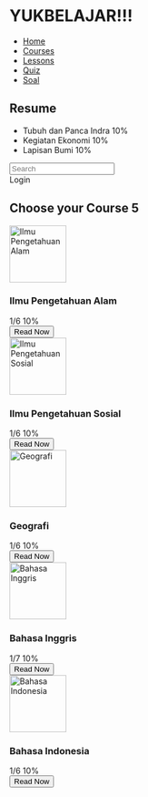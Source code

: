 <html lang="en">
 <head>
  <meta charset="utf-8"/>
  <meta content="width=device-width, initial-scale=1.0" name="viewport"/>
  <title>
   Course Dashboard
  </title>
  <script src="https://cdn.tailwindcss.com">
  </script>
  <link href="https://cdnjs.cloudflare.com/ajax/libs/font-awesome/5.15.3/css/all.min.css" rel="stylesheet"/>
 </head>
 <body class="bg-gray-100">
  <div class="flex">
   <!-- Sidebar -->
   <div class="w-1/4 bg-white p-4">
    <h1 class="text-xl font-bold mb-4">
     YUKBELAJAR!!!
    </h1>
    <nav class="mb-8">
     <ul>
      <li class="mb-2">
       <a class="text-black" href="#">
        Home
       </a>
      </li>
      <li class="mb-2">
       <a class="text-cyan-500" href="#">
        Courses
       </a>
      </li>
      <li class="mb-2">
       <a class="text-black" href="#">
        Lessons
       </a>
      </li>
      <li class="mb-2">
       <a class="text-black" href="#">
        Quiz
       </a>
      </li>
      <li class="mb-2">
       <a class="text-black" href="#">
        Soal
       </a>
      </li>
     </ul>
    </nav>
    <div>
     <h2 class="text-lg font-bold mb-2">
      Resume
     </h2>
     <ul>
      <li class="mb-2">
       <div class="flex justify-between">
        <span>
         Tubuh dan Panca Indra
        </span>
        <span>
         10%
        </span>
       </div>
       <div class="h-1 bg-gray-300">
        <div class="h-1 bg-cyan-500" style="width: 10%;">
        </div>
       </div>
      </li>
      <li class="mb-2">
       <div class="flex justify-between">
        <span>
         Kegiatan Ekonomi
        </span>
        <span>
         10%
        </span>
       </div>
       <div class="h-1 bg-gray-300">
        <div class="h-1 bg-cyan-500" style="width: 10%;">
        </div>
       </div>
      </li>
      <li class="mb-2">
       <div class="flex justify-between">
        <span>
         Lapisan Bumi
        </span>
        <span>
         10%
        </span>
       </div>
       <div class="h-1 bg-gray-300">
        <div class="h-1 bg-cyan-500" style="width: 10%;">
        </div>
       </div>
      </li>
     </ul>
    </div>
   </div>
   <!-- Main Content -->
   <div class="w-3/4 p-4">
    <!-- Header -->
    <div class="flex justify-between items-center mb-8">
     <div class="flex items-center bg-gray-200 p-2 rounded">
      <i class="fas fa-search text-gray-500 mr-2">
      </i>
      <input class="bg-gray-200 outline-none" placeholder="Search" type="text"/>
     </div>
     <div class="flex items-center space-x-4">
      <i class="fas fa-bell text-gray-500">
      </i>
      <i class="fas fa-cog text-gray-500">
      </i>
      <i class="fas fa-user-circle text-gray-500">
      </i>
      <span>
       Login
      </span>
     </div>
    </div>
    <!-- Courses -->
    <h2 class="text-2xl font-bold mb-4">
     Choose your Course
     <span class="text-cyan-500">
      5
     </span>
    </h2>
    <div class="grid grid-cols-2 gap-4">
     <!-- Course Card -->
     <div class="bg-gray-200 p-4 rounded">
      <img alt="Ilmu Pengetahuan Alam" class="w-full h-32 object-cover mb-2" height="100" src="https://storage.googleapis.com/a1aa/image/OgCg4LaUQrLNBNmjd9jqbORAkaO6ECM5Eq6ZbLfNbtka2LeTA.jpg" width="100"/>
      <h3 class="text-lg font-bold mb-2">
       Ilmu Pengetahuan Alam
      </h3>
      <div class="flex justify-between mb-2">
       <span>
        1/6
       </span>
       <span>
        10%
       </span>
      </div>
      <div class="h-1 bg-gray-300 mb-2">
       <div class="h-1 bg-cyan-500" style="width: 10%;">
       </div>
      </div>
      <button class="bg-cyan-500 text-white py-2 px-4 rounded">
       Read Now
      </button>
     </div>
     <!-- Course Card -->
     <div class="bg-gray-200 p-4 rounded">
      <img alt="Ilmu Pengetahuan Sosial" class="w-full h-32 object-cover mb-2" height="100" src="https://storage.googleapis.com/a1aa/image/2VMLCYgf9by0Aa6LbuL2nucD4iORj4eNU7V1eAdkcoDlZv4nA.jpg" width="100"/>
      <h3 class="text-lg font-bold mb-2">
       Ilmu Pengetahuan Sosial
      </h3>
      <div class="flex justify-between mb-2">
       <span>
        1/6
       </span>
       <span>
        10%
       </span>
      </div>
      <div class="h-1 bg-gray-300 mb-2">
       <div class="h-1 bg-cyan-500" style="width: 10%;">
       </div>
      </div>
      <button class="bg-cyan-500 text-white py-2 px-4 rounded">
       Read Now
      </button>
     </div>
     <!-- Course Card -->
     <div class="bg-gray-200 p-4 rounded">
      <img alt="Geografi" class="w-full h-32 object-cover mb-2" height="100" src="https://storage.googleapis.com/a1aa/image/E1KXu3M9e40FOCb2OqiKid5f7xyD53TqaT1zckvLDT83sX8TA.jpg" width="100"/>
      <h3 class="text-lg font-bold mb-2">
       Geografi
      </h3>
      <div class="flex justify-between mb-2">
       <span>
        1/6
       </span>
       <span>
        10%
       </span>
      </div>
      <div class="h-1 bg-gray-300 mb-2">
       <div class="h-1 bg-cyan-500" style="width: 10%;">
       </div>
      </div>
      <button class="bg-cyan-500 text-white py-2 px-4 rounded">
       Read Now
      </button>
     </div>
     <!-- Course Card -->
     <div class="bg-gray-200 p-4 rounded">
      <img alt="Bahasa Inggris" class="w-full h-32 object-cover mb-2" height="100" src="https://storage.googleapis.com/a1aa/image/HXYkKNThMfS2Qabztpy9a7OVHNFYV73hrBVneDfeE0vCzeifE.jpg" width="100"/>
      <h3 class="text-lg font-bold mb-2">
       Bahasa Inggris
      </h3>
      <div class="flex justify-between mb-2">
       <span>
        1/7
       </span>
       <span>
        10%
       </span>
      </div>
      <div class="h-1 bg-gray-300 mb-2">
       <div class="h-1 bg-cyan-500" style="width: 10%;">
       </div>
      </div>
      <button class="bg-cyan-500 text-white py-2 px-4 rounded">
       Read Now
      </button>
     </div>
     <!-- Course Card -->
     <div class="bg-gray-200 p-4 rounded">
      <img alt="Bahasa Indonesia" class="w-full h-32 object-cover mb-2" height="100" src="https://storage.googleapis.com/a1aa/image/SD6V7UUqeD2lPawyTdIfBrXfsgYYfVnqmd0wlvARITrQzeifE.jpg" width="100"/>
      <h3 class="text-lg font-bold mb-2">
       Bahasa Indonesia
      </h3>
      <div class="flex justify-between mb-2">
       <span>
        1/6
       </span>
       <span>
        10%
       </span>
      </div>
      <div class="h-1 bg-gray-300 mb-2">
       <div class="h-1 bg-cyan-500" style="width: 10%;">
       </div>
      </div>
      <button class="bg-cyan-500 text-white py-2 px-4 rounded">
       Read Now
      </button>
     </div>
    </div>
   </div>
  </div>
 </body>
</html>
